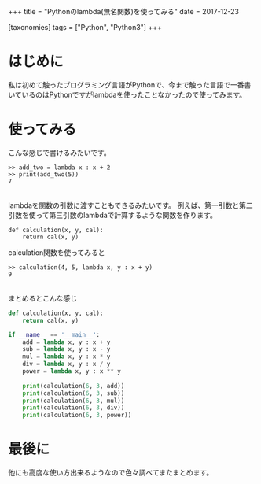 +++
title = "Pythonのlambda(無名関数)を使ってみる"
date = 2017-12-23

[taxonomies]
tags = ["Python", "Python3"]
+++
# はじめに
私は初めて触ったプログラミング言語がPythonで、今まで触った言語で一番書いているのはPythonですがlambdaを使ったことなかったので使ってみます。

# 使ってみる
こんな感じで書けるみたいです。

```console
>> add_two = lambda x : x + 2
>> print(add_two(5))
7
```  
<br />
lambdaを関数の引数に渡すこともできるみたいです。
例えば、第一引数と第二引数を使って第三引数のlambdaで計算するような関数を作ります。

```python3
def calculation(x, y, cal):
    return cal(x, y)
```

calculation関数を使ってみると

```console
>> calculation(4, 5, lambda x, y : x + y)
9
```
<br />
まとめるとこんな感じ

```python3:main.py
def calculation(x, y, cal):
    return cal(x, y)

if __name__ == '__main__':
    add = lambda x, y : x + y
    sub = lambda x, y : x - y
    mul = lambda x, y : x * y
    div = lambda x, y : x / y
    power = lambda x, y : x ** y
    
    print(calculation(6, 3, add))
    print(calculation(6, 3, sub))
    print(calculation(6, 3, mul))
    print(calculation(6, 3, div))
    print(calculation(6, 3, power))
```

# 最後に
他にも高度な使い方出来るようなので色々調べてまたまとめます。
